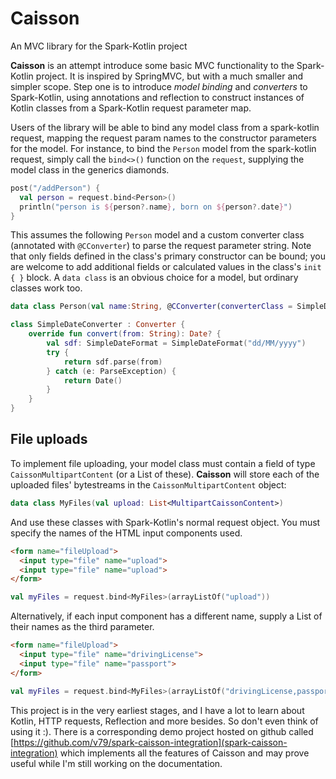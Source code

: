 # Caisson
An MVC library for the Spark-Kotlin project

**Caisson** is an attempt introduce some basic MVC functionality to the Spark-Kotlin project. It is inspired by SpringMVC, but with a much smaller and simpler scope. Step one is to introduce *model binding* and *converters* to Spark-Kotlin, using annotations and reflection to construct instances of Kotlin classes from a Spark-Kotlin request parameter map.

Users of the library will be able to bind any model class from a spark-kotlin request, mapping the request param names to the constructor parameters for the model. For instance, to bind the `Person` model from the spark-kotlin request, simply call the `bind<>()` function on the `request`, supplying the model class in the generics diamonds.

```kotlin
post("/addPerson") {
  val person = request.bind<Person>()
  println("person is ${person?.name}, born on ${person?.date}")
}
```

This assumes the following `Person` model and a custom converter class (annotated with `@CConverter`) to parse the request parameter string. Note that only fields defined in the class's primary constructor can be bound; you are welcome to add additional fields or calculated values in the class's `init { }` block. A `data class` is an obvious choice for a model, but ordinary classes work too.

```kotlin
data class Person(val name:String, @CConverter(converterClass = SimpleDateConverter::class) val date: Date)

class SimpleDateConverter : Converter {
	override fun convert(from: String): Date? {
		val sdf: SimpleDateFormat = SimpleDateFormat("dd/MM/yyyy")
		try {
			return sdf.parse(from)
		} catch (e: ParseException) {
			return Date()
		}
	}
}
```

## File uploads

To implement file uploading, your model class must contain a field of type `CaissonMultipartContent` (or a List of these). **Caisson** will store each of the uploaded files' bytestreams in the `CaissonMultipartContent` object:

```kotlin
data class MyFiles(val upload: List<MultipartCaissonContent>)
```

And use these classes with Spark-Kotlin's normal request object. You must specify the names of the HTML input components used.

```HTML
<form name="fileUpload">
  <input type="file" name="upload">
  <input type="file" name="upload">
</form>
```

```kotlin
val myFiles = request.bind<MyFiles>(arrayListOf("upload"))
```

Alternatively, if each input component has a different name, supply a List of their names as the third parameter.

```HTML
<form name="fileUpload">
  <input type="file" name="drivingLicense">
  <input type="file" name="passport">
</form>
```

```kotlin
val myFiles = request.bind<MyFiles>(arrayListOf("drivingLicense,passport"))
```

This project is in the very earliest stages, and I have a lot to learn about Kotlin, HTTP requests, Reflection and more besides. So don't even think of using it :). There is a corresponding demo project hosted on github called [https://github.com/v79/spark-caisson-integration](spark-caisson-integration) which implements all the features of Caisson and may prove useful while I'm still working on the documentation.
